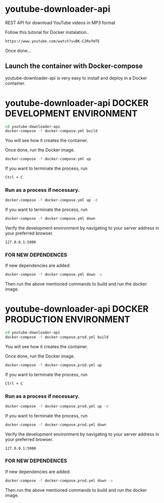# youtube-downloader-api
REST API for download YouTube videos in MP3 format

Follow this tutorial for Docker instalation..
```sh
https://www.youtube.com/watch?v=BK-C2RofmTE
```
Once done...

## Launch the container with Docker-compose

youtube-downloader-api is very easy to install and deploy in a Docker container.

# youtube-downloader-api DOCKER DEVELOPMENT ENVIRONMENT

```sh
cd youtube-downloader-api
docker-compose -f docker-compose.yml build  
```
You will see how it creates the container. 

Once done, run the Docker image.
```sh
docker-compose -f docker-compose.yml up 
```

If you want to terminate the process, run
```sh
Ctrl + C
```

### Run as a process if necessary.

```sh
docker-compose -f docker-compose.yml up -d
```

If you want to terminate the process, run
```sh
docker-compose -f docker-compose.yml down
```

Verify the development environment by navigating to your server address in your preferred browser.

```sh
127.0.0.1:5000
```
### FOR NEW DEPENDENCES

If new dependencies are added:

```sh
docker-compose -f docker-compose.yml down -v 
```
Then run the above mentioned commands to build and run the docker image.


# youtube-downloader-api DOCKER PRODUCTION ENVIRONMENT

```sh
cd youtube-downloader-api
docker-compose -f docker-compose.prod.yml build  
```
You will see how it creates the container. 

Once done, run the Docker image.
```sh
docker-compose -f docker-compose.prod.yml up 
```

If you want to terminate the process, run
```sh
Ctrl + C
```

### Run as a process if necessary.

```sh
docker-compose -f docker-compose.prod.yml up -d
```

If you want to terminate the process, run
```sh
docker-compose -f docker-compose.prod.yml down
```

Verify the development environment by navigating to your server address in your preferred browser.

```sh
127.0.0.1:5000
```
### FOR NEW DEPENDENCES

If new dependencies are added:

```sh
docker-compose -f docker-compose.prod.yml down -v 
```
Then run the above mentioned commands to build and run the docker image.